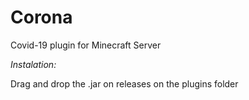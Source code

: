 # Corona
Covid-19 plugin for Minecraft Server

*Instalation:*

Drag and drop the .jar on releases on the plugins folder
